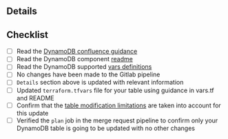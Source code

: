 ## Details

<!-- Describe the purpose of the updates to the DynamoDB table -->

<!-- Jira Story Link if any should go here -->

## Checklist

- [ ] Read the [DynamoDB confluence guidance](https://hbidigital.atlassian.net/wiki/spaces/PAAS/pages/861470767/Requesting%2Ba%2BNoSQL%2BDatabase%2BGuidance)
- [ ] Read the DynamoDB component [readme](../../blob/master/dynamodb/README.md)
- [ ] Read the DynamoDB supported [vars definitions](../../blob/master/dynamodb/terraform/vars.tf)
- [ ] No changes have been made to the Gitlab pipeline
- [ ] `Details` section above is updated with relevant information
- [ ] Updated `terraform.tfvars` file for your table using guidance in vars.tf and README
- [ ] Confirm that the [table modification limitations](../../blob/master/dynamodb/README.md#table-modification-caveats) are taken into account for this update
- [ ] Verified the `plan` job in the merge request pipeline to confirm only your DynamoDB table is going to be updated with no other changes
